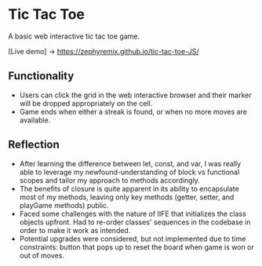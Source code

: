 # Tic Tac Toe

A basic web interactive tic tac toe game.

[Live demo] -> https://zephyremix.github.io/tic-tac-toe-JS/

## Functionality

- Users can click the grid in the web interactive browser and their marker will be dropped appropriately on the cell.
- Game ends when either a streak is found, or when no more moves are available.

## Reflection
- After learning the difference between let, const, and var, I was really able to leverage my newfound-understanding of block vs functional scopes and tailor my approach to methods accordingly.
- The benefits of closure is quite apparent in its ability to encapsulate most of my methods, leaving only key methods (getter, setter, and playGame methods) public.
- Faced some challenges with the nature of IIFE that initializes the class objects upfront. Had to re-order classes' sequences in the codebase in order to make it work as intended.
- Potential upgrades were considered, but not implemented due to time constraints: button that pops up to reset the board when game is won or out of moves.